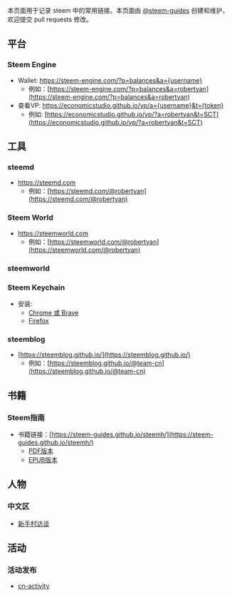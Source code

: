 本页面用于记录 steem 中的常用链接。本页面由 [@steem-guides](https://busy.org/@steem-guides) 创建和维护，欢迎提交 pull requests 修改。


## 平台

### Steem Engine
  - Wallet: https://steem-engine.com/?p=balances&a={username}
    - 例如：[https://steem-engine.com/?p=balances&a=robertyan](https://steem-engine.com/?p=balances&a=robertyan)
  - 查看VP: https://economicstudio.github.io/vp/a={username}&t={token} 
    - 例如: [https://economicstudio.github.io/vp/?a=robertyan&t=SCT](https://economicstudio.github.io/vp/?a=robertyan&t=SCT)


## 工具

### steemd
  - https://steemd.com
    - 例如：[https://steemd.com/@robertyan](https://steemd.com/@robertyan)

### Steem World
  - https://steemworld.com
    - 例如：[https://steemworld.com/@robertyan](https://steemworld.com/@robertyan)


### steemworld


### Steem Keychain
  - 安装: 
    - [Chrome 或 Brave](https://chrome.google.com/webstore/detail/steem-keychain/lkcjlnjfpbikmcmbachjpdbijejflpcm)
    - [Firefox](https://addons.mozilla.org/en-US/firefox/addon/steem-keychain/)

### steemblog
  - [https://steemblog.github.io/](https://steemblog.github.io/)
    - 例如：[https://steemblog.github.io/@team-cn](https://steemblog.github.io/@team-cn)


## 书籍

### Steem指南
  - 书籍链接：[https://steem-guides.github.io/steemh/](https://steem-guides.github.io/steemh/)
    - [PDF版本](https://steem-guides.github.io/steemh/steemh.pdf)
    - [EPUB版本](https://steem-guides.github.io/steemh/steemh.epub)


## 人物

### 中文区
  - [新手村访谈](https://steemblog.github.io/@team-cn/tags/cn-interview/)

## 活动

### 活动发布
  - [cn-activity](https://busy.org/@cn-activity)


